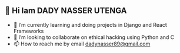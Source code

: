  👋 Hi Iam DADY NASSER UTENGA
- 
- 🌱 I’m currently learning and doing projects in Django and React Frameworks 
- 💞️ I’m looking to collaborate on ethical hacking using Python and C
- 📫 How to reach me by email dadynasser89@gmail.com

<!---
dadyutenga/dadyutenga is a ✨ special ✨ repository because its `README.md` (this file) appears on your GitHub profile.
You can click the Preview link to take a look at your changes.
--->
